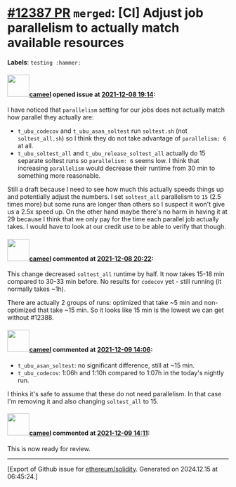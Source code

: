 # [\#12387 PR](https://github.com/ethereum/solidity/pull/12387) `merged`: [CI] Adjust job parallelism to actually match available resources
**Labels**: `testing :hammer:`


#### <img src="https://avatars.githubusercontent.com/u/137030?v=4" width="50">[cameel](https://github.com/cameel) opened issue at [2021-12-08 19:14](https://github.com/ethereum/solidity/pull/12387):

I have noticed that `parallelism` setting for our jobs does not actually match how parallel they actually are:
- `t_ubu_codecov` and `t_ubu_asan_soltest` run `soltest.sh` (not `soltest_all.sh`) so I think they do not take advantage of `parallelism: 6` at all.
- `t_ubu_soltest_all` and `t_ubu_release_soltest_all` actually do 15 separate soltest runs so `parallelism: 6` seems low. I think that increasing `parallelism` would decrease their runtime from 30 min to something more reasonable.

Still a draft because I need to see how much this actually speeds things up and potentially adjust the numbers. I set `soltest_all` parallelism to `15` (2.5 times more) but some runs are longer than others so I suspect it won't give us a 2.5x speed up. On the other hand maybe there's no harm in having it at 29 because I think that we only pay for the time each parallel job actually takes. I would have to look at our credit use to be able to verify that though.

#### <img src="https://avatars.githubusercontent.com/u/137030?v=4" width="50">[cameel](https://github.com/cameel) commented at [2021-12-08 20:22](https://github.com/ethereum/solidity/pull/12387#issuecomment-989166656):

This change decreased `soltest_all` runtime by half. It now takes 15-18 min compared to 30-33 min before. No results for `codecov` yet - still running (it normally takes ~1h).

There are actually 2 groups of runs: optimized that take ~5 min and non-optimized that take ~15 min. So it looks like 15 min is the lowest we can get without #12388.

#### <img src="https://avatars.githubusercontent.com/u/137030?v=4" width="50">[cameel](https://github.com/cameel) commented at [2021-12-09 14:06](https://github.com/ethereum/solidity/pull/12387#issuecomment-989884028):

- `t_ubu_asan_soltest`: no significant difference, still at ~15 min.
- `t_ubu_codecov`: 1:06h and 1:10h compared to 1:07h in the today's nightly run.

I thinks it's safe to assume that these do not need parallelism. In that case I'm removing it and also changing `soltest_all` to 15.

#### <img src="https://avatars.githubusercontent.com/u/137030?v=4" width="50">[cameel](https://github.com/cameel) commented at [2021-12-09 14:11](https://github.com/ethereum/solidity/pull/12387#issuecomment-989888417):

This is now ready for review.


-------------------------------------------------------------------------------



[Export of Github issue for [ethereum/solidity](https://github.com/ethereum/solidity). Generated on 2024.12.15 at 06:45:24.]
